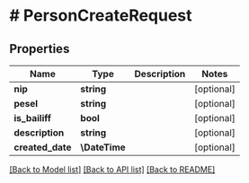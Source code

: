 # # PersonCreateRequest

## Properties

Name | Type | Description | Notes
------------ | ------------- | ------------- | -------------
**nip** | **string** |  | [optional]
**pesel** | **string** |  | [optional]
**is_bailiff** | **bool** |  | [optional]
**description** | **string** |  | [optional]
**created_date** | **\DateTime** |  | [optional]

[[Back to Model list]](../../README.md#models) [[Back to API list]](../../README.md#endpoints) [[Back to README]](../../README.md)
